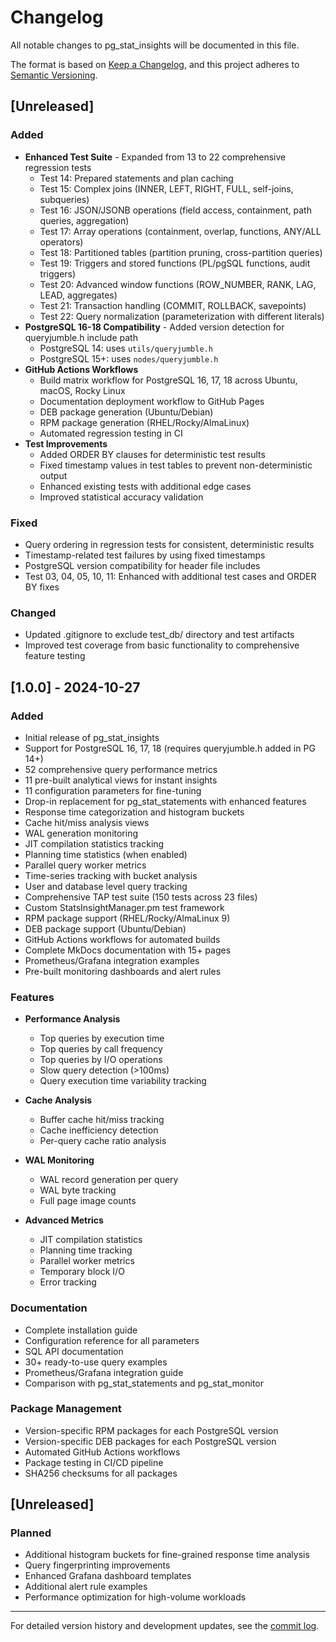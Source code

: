 # Changelog

All notable changes to pg_stat_insights will be documented in this file.

The format is based on [Keep a Changelog](https://keepachangelog.com/en/1.0.0/),
and this project adheres to [Semantic Versioning](https://semver.org/spec/v2.0.0.html).

## [Unreleased]

### Added
- **Enhanced Test Suite** - Expanded from 13 to 22 comprehensive regression tests
  - Test 14: Prepared statements and plan caching
  - Test 15: Complex joins (INNER, LEFT, RIGHT, FULL, self-joins, subqueries)
  - Test 16: JSON/JSONB operations (field access, containment, path queries, aggregation)
  - Test 17: Array operations (containment, overlap, functions, ANY/ALL operators)
  - Test 18: Partitioned tables (partition pruning, cross-partition queries)
  - Test 19: Triggers and stored functions (PL/pgSQL functions, audit triggers)
  - Test 20: Advanced window functions (ROW_NUMBER, RANK, LAG, LEAD, aggregates)
  - Test 21: Transaction handling (COMMIT, ROLLBACK, savepoints)
  - Test 22: Query normalization (parameterization with different literals)
- **PostgreSQL 16-18 Compatibility** - Added version detection for queryjumble.h include path
  - PostgreSQL 14: uses `utils/queryjumble.h`
  - PostgreSQL 15+: uses `nodes/queryjumble.h`
- **GitHub Actions Workflows**
  - Build matrix workflow for PostgreSQL 16, 17, 18 across Ubuntu, macOS, Rocky Linux
  - Documentation deployment workflow to GitHub Pages
  - DEB package generation (Ubuntu/Debian)
  - RPM package generation (RHEL/Rocky/AlmaLinux)
  - Automated regression testing in CI
- **Test Improvements**
  - Added ORDER BY clauses for deterministic test results
  - Fixed timestamp values in test tables to prevent non-deterministic output
  - Enhanced existing tests with additional edge cases
  - Improved statistical accuracy validation

### Fixed
- Query ordering in regression tests for consistent, deterministic results
- Timestamp-related test failures by using fixed timestamps
- PostgreSQL version compatibility for header file includes
- Test 03, 04, 05, 10, 11: Enhanced with additional test cases and ORDER BY fixes

### Changed
- Updated .gitignore to exclude test_db/ directory and test artifacts
- Improved test coverage from basic functionality to comprehensive feature testing

## [1.0.0] - 2024-10-27

### Added
- Initial release of pg_stat_insights
- Support for PostgreSQL 16, 17, 18 (requires queryjumble.h added in PG 14+)
- 52 comprehensive query performance metrics
- 11 pre-built analytical views for instant insights
- 11 configuration parameters for fine-tuning
- Drop-in replacement for pg_stat_statements with enhanced features
- Response time categorization and histogram buckets
- Cache hit/miss analysis views
- WAL generation monitoring
- JIT compilation statistics tracking
- Planning time statistics (when enabled)
- Parallel query worker metrics
- Time-series tracking with bucket analysis
- User and database level query tracking
- Comprehensive TAP test suite (150 tests across 23 files)
- Custom StatsInsightManager.pm test framework
- RPM package support (RHEL/Rocky/AlmaLinux 9)
- DEB package support (Ubuntu/Debian)
- GitHub Actions workflows for automated builds
- Complete MkDocs documentation with 15+ pages
- Prometheus/Grafana integration examples
- Pre-built monitoring dashboards and alert rules

### Features
- **Performance Analysis**
  - Top queries by execution time
  - Top queries by call frequency
  - Top queries by I/O operations
  - Slow query detection (>100ms)
  - Query execution time variability tracking

- **Cache Analysis**
  - Buffer cache hit/miss tracking
  - Cache inefficiency detection
  - Per-query cache ratio analysis

- **WAL Monitoring**
  - WAL record generation per query
  - WAL byte tracking
  - Full page image counts

- **Advanced Metrics**
  - JIT compilation statistics
  - Planning time tracking
  - Parallel worker metrics
  - Temporary block I/O
  - Error tracking

### Documentation
- Complete installation guide
- Configuration reference for all parameters
- SQL API documentation
- 30+ ready-to-use query examples
- Prometheus/Grafana integration guide
- Comparison with pg_stat_statements and pg_stat_monitor

### Package Management
- Version-specific RPM packages for each PostgreSQL version
- Version-specific DEB packages for each PostgreSQL version
- Automated GitHub Actions workflows
- Package testing in CI/CD pipeline
- SHA256 checksums for all packages

## [Unreleased]

### Planned
- Additional histogram buckets for fine-grained response time analysis
- Query fingerprinting improvements
- Enhanced Grafana dashboard templates
- Additional alert rule examples
- Performance optimization for high-volume workloads

---

For detailed version history and development updates, see the [commit log](https://github.com/pgelephant/pg_stat_insights/commits/main).


